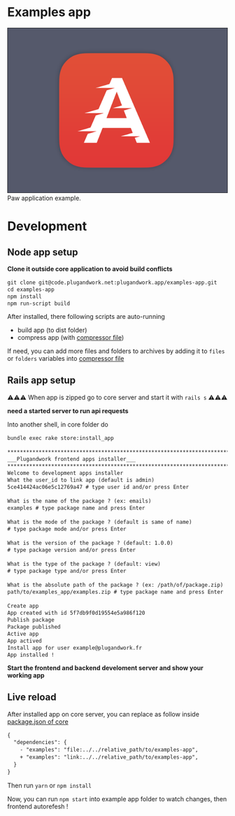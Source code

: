 # Examples app
![logo](logo.png)
Paw application example.

# Development
## Node app setup

**Clone it outside core application to avoid build conflicts**

```shell
git clone git@code.plugandwork.net:plugandwork.app/examples-app.git
cd examples-app
npm install
npm run-script build
```

After installed, there following scripts are auto-running
- build app (to dist folder)
- compress app (with [compressor file](./compressor.js))

If need, you can add more files and folders to archives by adding it to `files` or `folders` variables into [compressor file](./compressor.js)

## Rails app setup

⚠️⚠️⚠️ When app is zipped go to core server and start it with `rails s` ⚠️⚠️⚠️ 

**need a started server to run api requests**

Into another shell, in core folder do
```shell
bundle exec rake store:install_app

****************************************************************************************************
___Plugandwork frontend apps installer___
****************************************************************************************************
Welcome to development apps installer
What the user_id to link app (default is admin)
5ce414424ac06e5c12769a47 # type user id and/or press Enter

What is the name of the package ? (ex: emails)
examples # type package name and press Enter

What is the mode of the package ? (default is same of name)
# type package mode and/or press Enter

What is the version of the package ? (default: 1.0.0)
# type package version and/or press Enter

What is the type of the package ? (default: view)
# type package type and/or press Enter

What is the absolute path of the package ? (ex: /path/of/package.zip)
path/to/examples_app/examples.zip # type package name and press Enter

Create app
App created with id 5f7db9f0d19554e5a986f120
Publish package
Package published
Active app
App actived
Install app for user example@plugandwork.fr
App installed !
```

**Start the frontend and backend develoment server and show your working app**

## Live reload
After installed app on core server, you can replace as follow inside [package.json of core](https://code.plugandwork.net/plugandwork/core/-/blob/develop/frontend/package.json)

```diff
{
  "dependencies": {
    - "examples": "file:../../relative_path/to/examples-app",
    + "examples": "link:../../relative_path/to/examples-app",
  }
}
```

Then run `yarn` or `npm install`

Now, you can run `npm start` into example app folder to watch changes, then frontend autorefesh !